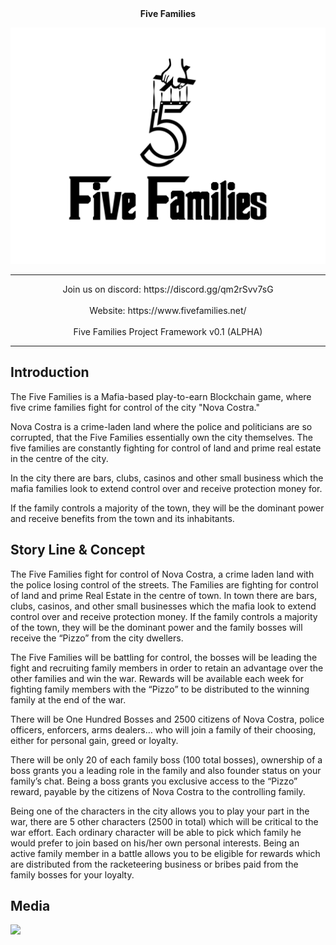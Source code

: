 <div align="center">
   <b>Five Families</b>
</div>


![](https://raw.githubusercontent.com/FiveFamilies/FiveFamiliesPublic/main/Five%20Families%20Logo%20WhiteBG.jpg)
<hr/>


<div align="center">
Join us on discord: https://discord.gg/qm2rSvv7sG
</div>
<br />
<div align="center">
Website: https://www.fivefamilies.net/
</div>

<br />
<div align="center">
Five Families Project Framework v0.1 (ALPHA)
</div>
<hr/>

## Introduction

The Five Families is a Mafia-based play-to-earn Blockchain game, where five crime families fight for control of the city "Nova Costra."

Nova Costra is a crime-laden land where the police and politicians are so corrupted, that the Five Families essentially own the city themselves. The five families are constantly fighting for control of land and prime real estate in the centre of the city.

In the city there are bars, clubs, casinos and other small business which the mafia families look to extend control over and receive protection money for.

If the family controls a majority of the town, they will be the dominant power and receive benefits from the town and its inhabitants.

## Story Line & Concept

The Five Families fight for control of Nova Costra, a crime laden land with the police losing control of the streets. The Families are fighting for control of land and prime Real Estate in the centre of town. In town there are bars, clubs, casinos, and other small businesses which the mafia look to extend control over and receive protection money. If the family controls a majority of the town, they will be the dominant power and the family bosses will receive the “Pizzo” from the city dwellers.

The Five Families will be battling for control, the bosses will be leading the fight and recruiting family members in order to retain an advantage over the other families and win the war. Rewards will be available each week for fighting family members with the “Pizzo” to be distributed to the winning family at the end of the war. 

There will be One Hundred Bosses and 2500 citizens of Nova Costra, police officers, enforcers, arms dealers… who will join a family of their choosing, either for personal gain, greed or loyalty.

There will be only 20 of each family boss (100 total bosses), ownership of a boss grants you a leading role in the family and also founder status on your family’s chat. Being a boss grants you exclusive access to the “Pizzo” reward, payable by the citizens of Nova Costra to the controlling family. 

Being one of the characters in the city allows you to play your part in the war, there are 5 other characters (2500 in total) which will be critical to the war effort. Each ordinary character will be able to pick which family he would prefer to join based on his/her own personal interests. Being an active family member in a battle allows you to be eligible for rewards which are distributed from the racketeering business or bribes paid from the family bosses for your loyalty. 

## Media
![](https://raw.githubusercontent.com/FiveFamilies/readme/main/fivefamilies.png)
